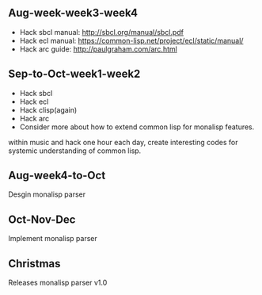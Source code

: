 
## Aug-week-week3-week4
- Hack sbcl manual: http://sbcl.org/manual/sbcl.pdf
- Hack ecl manual: https://common-lisp.net/project/ecl/static/manual/
- Hack arc guide: http://paulgraham.com/arc.html

## Sep-to-Oct-week1-week2
- Hack sbcl
- Hack ecl
- Hack clisp(again)
- Hack arc
- Consider more about how to extend common lisp for monalisp features.

within music and hack one hour each day, create interesting codes for systemic understanding of common lisp.

## Aug-week4-to-Oct
Desgin monalisp parser

## Oct-Nov-Dec
Implement monalisp parser

## Christmas
Releases monalisp parser v1.0

